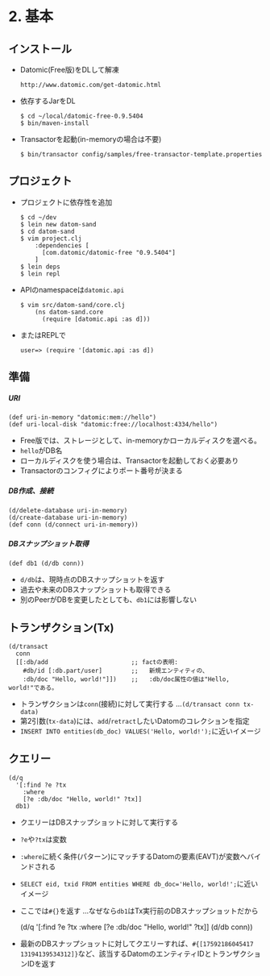 # 2. 基本
## インストール

- Datomic(Free版)をDLして解凍

      http://www.datomic.com/get-datomic.html

- 依存するJarをDL

      $ cd ~/local/datomic-free-0.9.5404
      $ bin/maven-install

- Transactorを起動(in-memoryの場合は不要)

      $ bin/transactor config/samples/free-transactor-template.properties

## プロジェクト

- プロジェクトに依存性を追加

      $ cd ~/dev
      $ lein new datom-sand
      $ cd datom-sand
      $ vim project.clj
          :dependencies [
            [com.datomic/datomic-free "0.9.5404"]
          ]
      $ lein deps
      $ lein repl

- APIのnamespaceは`datomic.api`

      $ vim src/datom-sand/core.clj
          (ns datom-sand.core
            (require [datomic.api :as d]))

- またはREPLで

      user=> (require '[datomic.api :as d])

## 準備

##### URI

    (def uri-in-memory "datomic:mem://hello")
    (def uri-local-disk "datomic:free://localhost:4334/hello")

  - Free版では、ストレージとして、in-memoryかローカルディスクを選べる。
  - `hello`がDB名
  - ローカルディスクを使う場合は、Transactorを起動しておく必要あり
  - Transactorのコンフィグによりポート番号が決まる

##### DB作成、接続

    (d/delete-database uri-in-memory)
    (d/create-database uri-in-memory)
    (def conn (d/connect uri-in-memory))


##### DBスナップショット取得

    (def db1 (d/db conn))

  - `d/db`は、現時点のDBスナップショットを返す
  - 過去や未来のDBスナップショットも取得できる
  - 別のPeerがDBを変更したとしても、`db1`には影響しない

## トランザクション(Tx)

    (d/transact
      conn
      [[:db/add                       ;; factの表明:
        #db/id [:db.part/user]        ;;   新規エンティティの、
        :db/doc "Hello, world!"]])    ;;   :db/doc属性の値は"Hello, world!"である。

  - トランザクションは`conn`(接続)に対して実行する ...`(d/transact conn tx-data)`
  - 第2引数(`tx-data`)には、`add`/`retract`したいDatomのコレクションを指定
  - `INSERT INTO entities(db_doc) VALUES('Hello, world!');`に近いイメージ

## クエリー

    (d/q
      '[:find ?e ?tx
        :where
        [?e :db/doc "Hello, world!" ?tx]]
      db1)

  - クエリーはDBスナップショットに対して実行する
  - `?e`や`?tx`は変数
  - `:where`に続く条件(パターン)にマッチするDatomの要素(EAVT)が変数へバインドされる
  - `SELECT eid, txid FROM entities WHERE db_doc='Hello, world!';`に近いイメージ
  - ここでは`#{}`を返す ...なぜなら`db1`はTx実行前のDBスナップショットだから


    (d/q
      '[:find ?e ?tx
        :where
        [?e :db/doc "Hello, world!" ?tx]]
      (d/db conn))

  - 最新のDBスナップショットに対してクエリーすれば、`#{[17592186045417 13194139534312]}`など、該当するDatomのエンティティIDとトランザクションIDを返す

